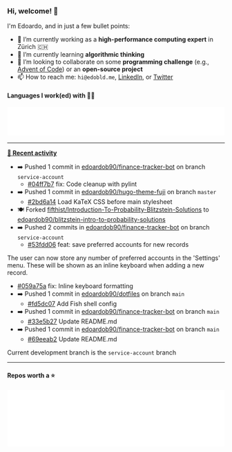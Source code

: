### Hi, welcome! 👋 

I'm Edoardo, and in just a few bullet points:

- 🔭 I’m currently working as a **high-performance computing expert** in Zürich 🇨🇭
- 🌱 I’m currently learning **algorithmic thinking**
- 👯 I’m looking to collaborate on some **programming challenge** (e.g., [Advent of Code](https://github.com/edoardob90/aoc2021)) or an **open-source project**
- 📫 How to reach me: `hi@edobld.me`, [LinkedIn](https://linkedin.com/in/edobld), or [Twitter](https://twitter.com/eadweard90)

#### Languages I work(ed) with 👨‍💻

<img src="https://github.com/edoardob90/edoardob90/blob/main/.cache/languages.svg">

---

**[📰 Recent activity](https://github.com/edoardob90)**
* ➡️ Pushed 1 commit in [edoardob90/finance-tracker-bot](https://github.com/edoardob90/finance-tracker-bot) on branch `service-account`
  * [#04ff7b7](https://github.com/edoardob90/finance-tracker-bot/commit/04ff7b7) fix: Code cleanup with pylint
* ➡️ Pushed 1 commit in [edoardob90/hugo-theme-fuji](https://github.com/edoardob90/hugo-theme-fuji) on branch `master`
  * [#2bd6a14](https://github.com/edoardob90/hugo-theme-fuji/commit/2bd6a14) Load KaTeX CSS before main stylesheet
* 🍽️ Forked [fifthist/Introduction-To-Probability-Blitzstein-Solutions](https://github.com/fifthist/Introduction-To-Probability-Blitzstein-Solutions) to [edoardob90/blitzstein-intro-to-probability-solutions](https://github.com/edoardob90/blitzstein-intro-to-probability-solutions)
* ➡️ Pushed 2 commits in [edoardob90/finance-tracker-bot](https://github.com/edoardob90/finance-tracker-bot) on branch `service-account`
  * [#53fdd06](https://github.com/edoardob90/finance-tracker-bot/commit/53fdd06) feat: save preferred accounts for new records

The user can now store any number of preferred
accounts in the &#39;Settings&#39; menu.
These will be shown as an inline keyboard when adding a new record.
  * [#059a75a](https://github.com/edoardob90/finance-tracker-bot/commit/059a75a) fix: Inline keyboard formatting
* ➡️ Pushed 1 commit in [edoardob90/dotfiles](https://github.com/edoardob90/dotfiles) on branch `main`
  * [#fd5dc07](https://github.com/edoardob90/dotfiles/commit/fd5dc07) Add Fish shell config
* ➡️ Pushed 1 commit in [edoardob90/finance-tracker-bot](https://github.com/edoardob90/finance-tracker-bot) on branch `main`
  * [#33e5b27](https://github.com/edoardob90/finance-tracker-bot/commit/33e5b27) Update README.md
* ➡️ Pushed 1 commit in [edoardob90/finance-tracker-bot](https://github.com/edoardob90/finance-tracker-bot) on branch `main`
  * [#69eeab2](https://github.com/edoardob90/finance-tracker-bot/commit/69eeab2) Update README.md

Current development branch is the `service-account` branch


---

#### Repos worth a ⭐

<img src="https://github.com/edoardob90/edoardob90/blob/main/.cache/stars.svg">

<!--
- ⚡ Fun fact: ...
- 🤔 I’m looking for help with ...
- 💬 Ask me about ...
- 🌐 My webpage ...
-->
